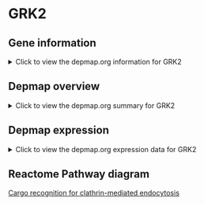 <h1>GRK2</h1>

<h2>Gene information</h2>
<details>
  <summary>Click to view the depmap.org information for GRK2</summary>
  <iframe src="https://depmap.org/portal/gene/GRK2?tab=about" style="border:none;width:100%;height:800px"></iframe>
</details>

<h2>Depmap overview</h2>
<details>
  <summary>Click to view the depmap.org summary for GRK2</summary>
  <iframe src="https://depmap.org/portal/gene/GRK2?tab=overview" style="border:none;width:100%;height:800px"></iframe>
</details>

<h2>Depmap expression</h2>
<details>
  <summary>Click to view the depmap.org expression data for GRK2</summary>
  <iframe src="https://depmap.org/portal/gene/GRK2?tab=characterization" style="border:none;width:100%;height:800px"></iframe>
</details>



<h2>Reactome Pathway diagram</h2>
<a href="https://reactome.org/PathwayBrowser/#/R-HSA-8856825" target="_BLANK">Cargo recognition for clathrin-mediated endocytosis</a>



